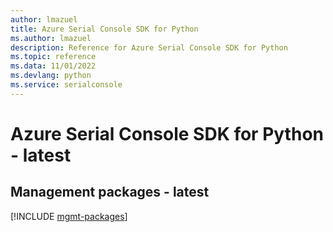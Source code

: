 ```yaml
---
author: lmazuel
title: Azure Serial Console SDK for Python
ms.author: lmazuel
description: Reference for Azure Serial Console SDK for Python
ms.topic: reference
ms.data: 11/01/2022
ms.devlang: python
ms.service: serialconsole
---
```

# Azure Serial Console SDK for Python - latest

## Management packages - latest
[!INCLUDE [mgmt-packages](serial-console-mgmt-index.md)]